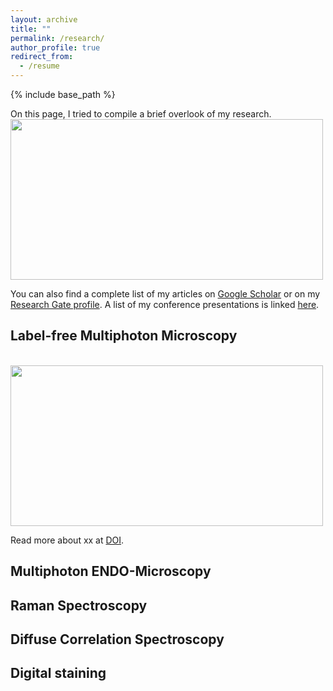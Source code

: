 ```yaml
---
layout: archive
title: ""
permalink: /research/
author_profile: true
redirect_from:
  - /resume
---
```


{% include base_path %}

On this page, I tried to compile a brief overlook of my research. 
<br/><img src='/images/samples_hardware_software.png' style="width:500px;height:257px;">

You can also find a complete list of my articles on [Google Scholar](https://scholar.google.com/citations?user=N4eY0x0AAAAJ&hl=en) or on my [Research Gate profile](https://www.researchgate.net/profile/Lucas-Kreiss). A list of my conference presentations is linked [here](https://lucaskreiss.github.io//conferences/).

## Label-free Multiphoton Microscopy
<br/><img src='/images/MPM.png' style="width:500px;height:257px;">

Read more about xx at [DOI]().

## Multiphoton ENDO-Microscopy

## Raman Spectroscopy

## Diffuse Correlation Spectroscopy

## Digital staining
